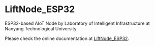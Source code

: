 # LiftNode_ESP32
ESP32-based AIoT Node by Laboratory of Intelligent Infrastructure at Nanyang Technological University

Please check the online documentation at [LiftNode_ESP32](https://shuaiwen-cui.github.io/LiftNode_ESP32/).